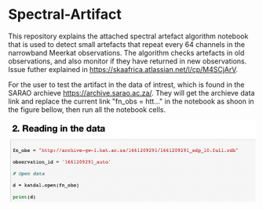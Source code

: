 # Spectral-Artifact
This repository explains the attached spectral artefact algorithm notebook that is used to detect small artefacts that repeat every 64 channels in the narrowband Meerkat observations. The algorithm checks artefacts in old observations, and also monitor if they have returned in new observations. Issue futher explained in https://skaafrica.atlassian.net/l/cp/M4SCjArV.

For the user to test the artifact in the data of intrest, which is found in the SARAO archieve https://archive.sarao.ac.za/. They will get the archieve data link and replace the current link "fn_obs = htt..." in the notebook as shoon in the figure bellow, then run all the notebook cells.

![plot](https://github.com/Mpendulo963/Spectral-Artifact/blob/f6d8136d51ab0f56d86519d05a434dba7b947df7/Screenshot%202023-05-02%20at%2010.00.51.png)

